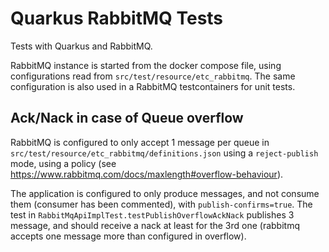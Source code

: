 # Quarkus RabbitMQ Tests

Tests with Quarkus and RabbitMQ. 

RabbitMQ instance is started from the docker compose file, using configurations read from `src/test/resource/etc_rabbitmq`. 
The same configuration is also used in a RabbitMQ testcontainers for unit tests. 

## Ack/Nack in case of Queue overflow

RabbitMQ is configured to only accept 1 message per queue in `src/test/resource/etc_rabbitmq/definitions.json` using a `reject-publish` mode, using a policy (see https://www.rabbitmq.com/docs/maxlength#overflow-behaviour).

The application is configured to only produce messages, and not consume them (consumer has been commented), with `publish-confirms=true`. 
The test in `RabbitMqApiImplTest.testPublishOverflowAckNack` publishes 3 message, and should receive a nack at least for the 3rd one (rabbitmq accepts one message more than configured in overflow). 